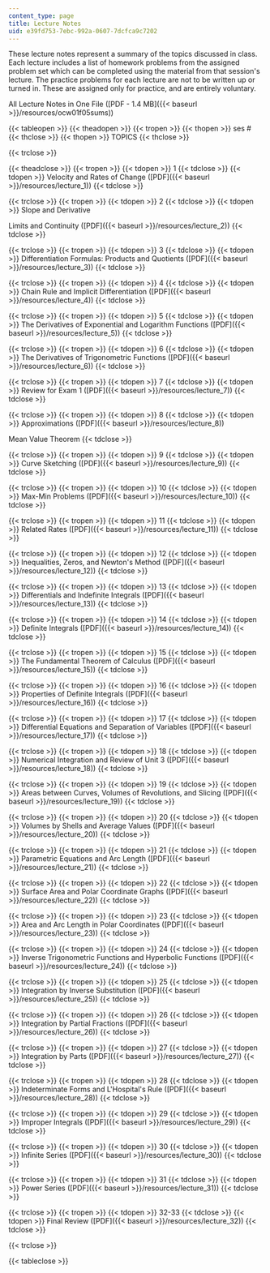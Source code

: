 ```yaml
---
content_type: page
title: Lecture Notes
uid: e39fd753-7ebc-992a-0607-7dcfca9c7202
---
```


These lecture notes represent a summary of the topics discussed in class. Each lecture includes a list of homework problems from the assigned problem set which can be completed using the material from that session's lecture. The practice problems for each lecture are not to be written up or turned in. These are assigned only for practice, and are entirely voluntary.

All Lecture Notes in One File ([PDF - 1.4 MB]({{< baseurl >}}/resources/ocw01f05sums))

{{< tableopen >}}
{{< theadopen >}}
{{< tropen >}}
{{< thopen >}}
ses #
{{< thclose >}}
{{< thopen >}}
TOPICS
{{< thclose >}}

{{< trclose >}}

{{< theadclose >}}
{{< tropen >}}
{{< tdopen >}}
1
{{< tdclose >}}
{{< tdopen >}}
Velocity and Rates of Change ([PDF]({{< baseurl >}}/resources/lecture_1))
{{< tdclose >}}

{{< trclose >}}
{{< tropen >}}
{{< tdopen >}}
2
{{< tdclose >}}
{{< tdopen >}}
Slope and Derivative  
  
Limits and Continuity ([PDF]({{< baseurl >}}/resources/lecture_2))
{{< tdclose >}}

{{< trclose >}}
{{< tropen >}}
{{< tdopen >}}
3
{{< tdclose >}}
{{< tdopen >}}
Differentiation Formulas: Products and Quotients ([PDF]({{< baseurl >}}/resources/lecture_3))
{{< tdclose >}}

{{< trclose >}}
{{< tropen >}}
{{< tdopen >}}
4
{{< tdclose >}}
{{< tdopen >}}
Chain Rule and Implicit Differentiation ([PDF]({{< baseurl >}}/resources/lecture_4))
{{< tdclose >}}

{{< trclose >}}
{{< tropen >}}
{{< tdopen >}}
5
{{< tdclose >}}
{{< tdopen >}}
The Derivatives of Exponential and Logarithm Functions ([PDF]({{< baseurl >}}/resources/lecture_5))
{{< tdclose >}}

{{< trclose >}}
{{< tropen >}}
{{< tdopen >}}
6
{{< tdclose >}}
{{< tdopen >}}
The Derivatives of Trigonometric Functions ([PDF]({{< baseurl >}}/resources/lecture_6))
{{< tdclose >}}

{{< trclose >}}
{{< tropen >}}
{{< tdopen >}}
7
{{< tdclose >}}
{{< tdopen >}}
Review for Exam 1 ([PDF]({{< baseurl >}}/resources/lecture_7))
{{< tdclose >}}

{{< trclose >}}
{{< tropen >}}
{{< tdopen >}}
8
{{< tdclose >}}
{{< tdopen >}}
Approximations ([PDF]({{< baseurl >}}/resources/lecture_8))  
  
Mean Value Theorem
{{< tdclose >}}

{{< trclose >}}
{{< tropen >}}
{{< tdopen >}}
9
{{< tdclose >}}
{{< tdopen >}}
Curve Sketching ([PDF]({{< baseurl >}}/resources/lecture_9))
{{< tdclose >}}

{{< trclose >}}
{{< tropen >}}
{{< tdopen >}}
10
{{< tdclose >}}
{{< tdopen >}}
Max-Min Problems ([PDF]({{< baseurl >}}/resources/lecture_10))
{{< tdclose >}}

{{< trclose >}}
{{< tropen >}}
{{< tdopen >}}
11
{{< tdclose >}}
{{< tdopen >}}
Related Rates ([PDF]({{< baseurl >}}/resources/lecture_11))
{{< tdclose >}}

{{< trclose >}}
{{< tropen >}}
{{< tdopen >}}
12
{{< tdclose >}}
{{< tdopen >}}
Inequalities, Zeros, and Newton's Method ([PDF]({{< baseurl >}}/resources/lecture_12))
{{< tdclose >}}

{{< trclose >}}
{{< tropen >}}
{{< tdopen >}}
13
{{< tdclose >}}
{{< tdopen >}}
Differentials and Indefinite Integrals ([PDF]({{< baseurl >}}/resources/lecture_13))
{{< tdclose >}}

{{< trclose >}}
{{< tropen >}}
{{< tdopen >}}
14
{{< tdclose >}}
{{< tdopen >}}
Definite Integrals ([PDF]({{< baseurl >}}/resources/lecture_14))
{{< tdclose >}}

{{< trclose >}}
{{< tropen >}}
{{< tdopen >}}
15
{{< tdclose >}}
{{< tdopen >}}
The Fundamental Theorem of Calculus ([PDF]({{< baseurl >}}/resources/lecture_15))
{{< tdclose >}}

{{< trclose >}}
{{< tropen >}}
{{< tdopen >}}
16
{{< tdclose >}}
{{< tdopen >}}
Properties of Definite Integrals ([PDF]({{< baseurl >}}/resources/lecture_16))
{{< tdclose >}}

{{< trclose >}}
{{< tropen >}}
{{< tdopen >}}
17
{{< tdclose >}}
{{< tdopen >}}
Differential Equations and Separation of Variables ([PDF]({{< baseurl >}}/resources/lecture_17))
{{< tdclose >}}

{{< trclose >}}
{{< tropen >}}
{{< tdopen >}}
18
{{< tdclose >}}
{{< tdopen >}}
Numerical Integration and Review of Unit 3 ([PDF]({{< baseurl >}}/resources/lecture_18))
{{< tdclose >}}

{{< trclose >}}
{{< tropen >}}
{{< tdopen >}}
19
{{< tdclose >}}
{{< tdopen >}}
Areas between Curves, Volumes of Revolutions, and Slicing ([PDF]({{< baseurl >}}/resources/lecture_19))
{{< tdclose >}}

{{< trclose >}}
{{< tropen >}}
{{< tdopen >}}
20
{{< tdclose >}}
{{< tdopen >}}
Volumes by Shells and Average Values ([PDF]({{< baseurl >}}/resources/lecture_20))
{{< tdclose >}}

{{< trclose >}}
{{< tropen >}}
{{< tdopen >}}
21
{{< tdclose >}}
{{< tdopen >}}
Parametric Equations and Arc Length ([PDF]({{< baseurl >}}/resources/lecture_21))
{{< tdclose >}}

{{< trclose >}}
{{< tropen >}}
{{< tdopen >}}
22
{{< tdclose >}}
{{< tdopen >}}
Surface Area and Polar Coordinate Graphs ([PDF]({{< baseurl >}}/resources/lecture_22))
{{< tdclose >}}

{{< trclose >}}
{{< tropen >}}
{{< tdopen >}}
23
{{< tdclose >}}
{{< tdopen >}}
Area and Arc Length in Polar Coordinates ([PDF]({{< baseurl >}}/resources/lecture_23))
{{< tdclose >}}

{{< trclose >}}
{{< tropen >}}
{{< tdopen >}}
24
{{< tdclose >}}
{{< tdopen >}}
Inverse Trigonometric Functions and Hyperbolic Functions ([PDF]({{< baseurl >}}/resources/lecture_24))
{{< tdclose >}}

{{< trclose >}}
{{< tropen >}}
{{< tdopen >}}
25
{{< tdclose >}}
{{< tdopen >}}
Integration by Inverse Substitution ([PDF]({{< baseurl >}}/resources/lecture_25))
{{< tdclose >}}

{{< trclose >}}
{{< tropen >}}
{{< tdopen >}}
26
{{< tdclose >}}
{{< tdopen >}}
Integration by Partial Fractions ([PDF]({{< baseurl >}}/resources/lecture_26))
{{< tdclose >}}

{{< trclose >}}
{{< tropen >}}
{{< tdopen >}}
27
{{< tdclose >}}
{{< tdopen >}}
Integration by Parts ([PDF]({{< baseurl >}}/resources/lecture_27))
{{< tdclose >}}

{{< trclose >}}
{{< tropen >}}
{{< tdopen >}}
28
{{< tdclose >}}
{{< tdopen >}}
Indeterminate Forms and L'Hospital's Rule ([PDF]({{< baseurl >}}/resources/lecture_28))
{{< tdclose >}}

{{< trclose >}}
{{< tropen >}}
{{< tdopen >}}
29
{{< tdclose >}}
{{< tdopen >}}
Improper Integrals ([PDF]({{< baseurl >}}/resources/lecture_29))
{{< tdclose >}}

{{< trclose >}}
{{< tropen >}}
{{< tdopen >}}
30
{{< tdclose >}}
{{< tdopen >}}
Infinite Series ([PDF]({{< baseurl >}}/resources/lecture_30))
{{< tdclose >}}

{{< trclose >}}
{{< tropen >}}
{{< tdopen >}}
31
{{< tdclose >}}
{{< tdopen >}}
Power Series ([PDF]({{< baseurl >}}/resources/lecture_31))
{{< tdclose >}}

{{< trclose >}}
{{< tropen >}}
{{< tdopen >}}
32-33
{{< tdclose >}}
{{< tdopen >}}
Final Review ([PDF]({{< baseurl >}}/resources/lecture_32))
{{< tdclose >}}

{{< trclose >}}

{{< tableclose >}}